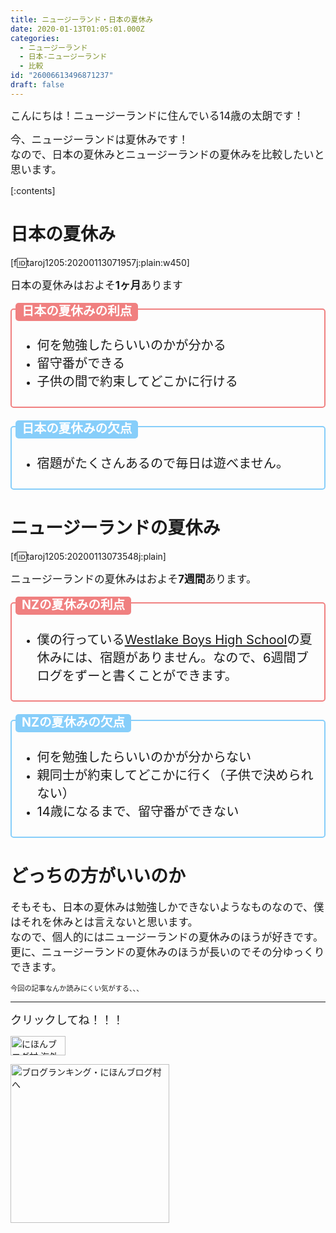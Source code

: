 ```yaml
---
title: ニュージーランド・日本の夏休み
date: 2020-01-13T01:05:01.000Z
categories:
  - ニュージーランド
  - 日本-ニュージーランド
  - 比較
id: "26006613496871237"
draft: false
---
```

<span style="font-size: 120%">こんにちは！ニュージーランドに住んでいる14歳の太朗です！</span>

<span style="font-size: 120%">今、ニュージーランドは夏休みです！</span><br />
<span style="font-size: 120%">なので、日本の夏休みとニュージーランドの夏休みを比較したいと思います。</span>


[:contents]


<h1>日本の夏休み</h1>

[f:id:taroj1205:20200113071957j:plain:w450]


<!-- more -->


<span style="font-size: 120%">日本の夏休みはおよそ<b>1ヶ月</b>あります</span>

<div style="height:12px;">
<span style="margin-left:8px; padding:6px 10px; background:rgb(240, 128, 128); color:rgb(255, 255, 255); font-weight:bold;border-radius:5px;-webkit-border-radius:5px;-moz-border-radius:5px;"><span style="font-size: 140%"><i class="fas fa-thumbs-up"></i>日本の夏休みの利点</span></span>
</div>
<div style="border:2px solid rgb(240, 128, 128); padding:25px 12px 10px; font-size:1.2em;border-radius:5px;-webkit-border-radius:5px;-moz-border-radius:5px;">
<ul>
<li><span style="font-size: 120%">何を勉強したらいいのかが分かる</span></li>
<li><span style="font-size: 120%">留守番ができる</li>
<li><span style="font-size: 120%">子供の間で約束してどこかに行ける</li>
</ul>
</div><br />

<div style="height:12px;">
<span style="margin-left:8px; padding:6px 10px; background:rgb(135, 206, 250); color:rgb(255, 255, 255); font-weight:bold;border-radius:5px;-webkit-border-radius:5px;-moz-border-radius:5px;"><span style="font-size: 140%"><i class="fas fa-thumbs-down"></i>日本の夏休みの欠点</span></span>
</div>
<div style="border:2px solid rgb(135, 206, 250); padding:25px 12px 10px; font-size:1.2em;border-radius:5px;-webkit-border-radius:5px;-moz-border-radius:5px;">
<ul>
<li><span style="font-size: 120%">宿題がたくさんあるので毎日は遊べません。</span></li>
</ul>
</div>

<h1>ニュージーランドの夏休み</h1>

[f:id:taroj1205:20200113073548j:plain]

<span style="font-size: 120%">ニュージーランドの夏休みはおよそ<b>7週間</b>あります。</span>

<div style="height:12px;">
<span style="margin-left:8px; padding:6px 10px; background:rgb(240, 128, 128); color:rgb(255, 255, 255); font-weight:bold;border-radius:5px;-webkit-border-radius:5px;-moz-border-radius:5px;"><span style="font-size: 140%"><i class="fas fa-thumbs-up"></i>NZの夏休みの利点</span></span>
</div>
<div style="border:2px solid rgb(240, 128, 128); padding:25px 12px 10px; font-size:1.2em;border-radius:5px;-webkit-border-radius:5px;-moz-border-radius:5px;">
<ul>
<li><span style="font-size: 120%">僕の行っている<a href="https://www.westlake.school.nz">Westlake Boys High School</a>の夏休みには、宿題がありません。なので、6週間ブログをずーと書くことができます。</span></li>
</ul>
</div><br />

<div style="height:12px;">
<span style="margin-left:8px; padding:6px 10px; background:rgb(135, 206, 250); color:rgb(255, 255, 255); font-weight:bold;border-radius:5px;-webkit-border-radius:5px;-moz-border-radius:5px;"><span style="font-size: 140%"><i class="fas fa-thumbs-down"></i>NZの夏休みの欠点</span></span>
</div>
<div style="border:2px solid rgb(135, 206, 250); padding:25px 12px 10px; font-size:1.2em;border-radius:5px;-webkit-border-radius:5px;-moz-border-radius:5px;">
<ul>
<li><span style="font-size: 120%">何を勉強したらいいのかが分からない</span></li>
<li><span style="font-size: 120%">親同士が約束してどこかに行く（子供で決められない）</span></li>
<li><span style="font-size: 120%">14歳になるまで、留守番ができない</span></li>
</ul>
</div>

<h1>どっちの方がいいのか</h1>
<span style="font-size: 120%">そもそも、日本の夏休みは勉強しかできないようなものなので、僕はそれを休みとは言えないと思います。</span><br />
<span style="font-size: 120%">なので、個人的にはニュージーランドの夏休みのほうが好きです。</span><br />
<span style="font-size: 120%">更に、ニュージーランドの夏休みのほうが長いのでその分ゆっくりできます。</span><br />

<span style="font-size: 80%">今回の記事なんか読みにくい気がする、、、</span>

<hr />

<span style="font-size: 130%">クリックしてね！！！</span>
<p><a href="https://overseas.blogmura.com/ranking/in?p_cid=10927073" target="_blank"><img src="https://b.blogmura.com/overseas/88_31.gif" alt="にほんブログ村 海外生活ブログへ" width="88" height="31" border="0" /></a></p>
<p><a href="https://blogmura.com/ranking/in?p_cid=10927073" target="_blank"><img src="https://b.blogmura.com/original/11502" alt="ブログランキング・にほんブログ村へ" width="254" border="0" /></a></p>
